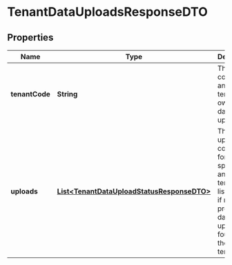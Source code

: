 

# TenantDataUploadsResponseDTO


## Properties

| Name | Type | Description | Notes |
|------------ | ------------- | ------------- | -------------|
|**tenantCode** | **String** | The tenant code of the analytic tenant owning the data uploads. |  [optional] |
|**uploads** | [**List&lt;TenantDataUploadStatusResponseDTO&gt;**](TenantDataUploadStatusResponseDTO.md) | The data uploads completed for the specified analytic tenant. The list is empty if no previous data uploads are found for the analytic tenant. |  [optional] |




